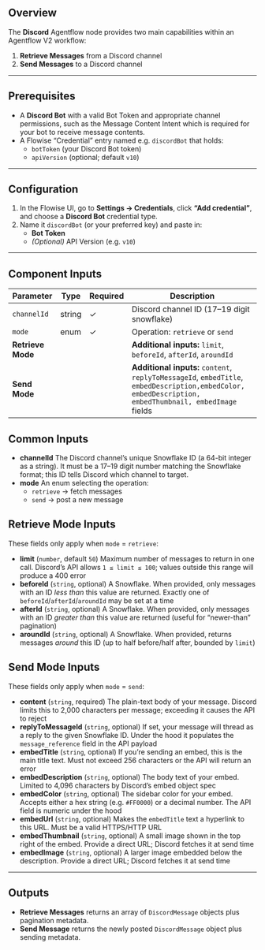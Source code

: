 ## Overview

The **Discord** Agentflow node provides two main capabilities within an Agentflow V2 workflow:

1. **Retrieve Messages** from a Discord channel
2. **Send Messages** to a Discord channel

------

## Prerequisites

- A **Discord Bot** with a valid Bot Token and appropriate channel permissions, such as the Message Content Intent which is required for your bot to receive message contents.
- A Flowise “Credential” entry named e.g. `discordBot` that holds:
  - `botToken` (your Discord Bot token)
  - `apiVersion` (optional; default `v10`)

------

## Configuration

1. In the Flowise UI, go to **Settings → Credentials**, click **“Add credential”**, and choose a **Discord Bot** credential type.
2. Name it `discordBot` (or your preferred key) and paste in:
   - **Bot Token**
   - *(Optional)* API Version (e.g. `v10`)

------

## Component Inputs

| Parameter         | Type   | Required | Description                                                  |
| ----------------- | ------ | -------- | ------------------------------------------------------------ |
| `channelId`       | string | ✓        | Discord channel ID (17–19 digit snowflake)                   |
| `mode`            | enum   | ✓        | Operation: `retrieve` or `send`                              |
| **Retrieve Mode** |        |          | **Additional inputs:** `limit`, `beforeId`, `afterId`, `aroundId` |
| **Send Mode**     |        |          | **Additional inputs:** `content`, `replyToMessageId`, `embedTitle`, `embedDescription,embedColor, embedDescription, embedThumbnail, embedImage` fields |

## Common Inputs

- **channelId**
   The Discord channel’s unique Snowflake ID (a 64-bit integer as a string). It must be a 17–19 digit number matching the Snowflake format; this ID tells Discord which channel to target.
- **mode**
   An enum selecting the operation:
  - `retrieve` → fetch messages
  - `send` → post a new message

## Retrieve Mode Inputs

These fields only apply when `mode` = `retrieve`:

- **limit** (`number`, default `50`)
   Maximum number of messages to return in one call. Discord’s API allows `1 ≤ limit ≤ 100`; values outside this range will produce a 400 error
- **beforeId** (`string`, optional)
   A Snowflake. When provided, only messages with an ID *less than* this value are returned. Exactly one of `beforeId`/`afterId`/`aroundId` may be set at a time
- **afterId** (`string`, optional)
   A Snowflake. When provided, only messages with an ID *greater than* this value are returned (useful for “newer-than” pagination)
- **aroundId** (`string`, optional)
   A Snowflake. When provided, returns messages *around* this ID (up to half before/half after, bounded by `limit`)

## Send Mode Inputs

These fields only apply when `mode` = `send`:

- **content** (`string`, required)
   The plain-text body of your message. Discord limits this to 2,000 characters per message; exceeding it causes the API to reject
- **replyToMessageId** (`string`, optional)
   If set, your message will thread as a reply to the given Snowflake ID. Under the hood it populates the `message_reference` field in the API payload
- **embedTitle** (`string`, optional)
   If you’re sending an embed, this is the main title text. Must not exceed 256 characters or the API will return an error
- **embedDescription** (`string`, optional)
   The body text of your embed. Limited to 4,096 characters by Discord’s embed object spec
- **embedColor** (`string`, optional)
   The sidebar color for your embed. Accepts either a hex string (e.g. `#FF0000`) or a decimal number. The API field is numeric under the hood
- **embedUrl** (`string`, optional)
   Makes the `embedTitle` text a hyperlink to this URL. Must be a valid HTTPS/HTTP URL
- **embedThumbnail** (`string`, optional)
   A small image shown in the top right of the embed. Provide a direct URL; Discord fetches it at send time
- **embedImage** (`string`, optional)
   A larger image embedded below the description. Provide a direct URL; Discord fetches it at send time

------

## Outputs

- **Retrieve Messages** returns an array of `DiscordMessage` objects plus pagination metadata.
- **Send Message** returns the newly posted `DiscordMessage` object plus sending metadata.

